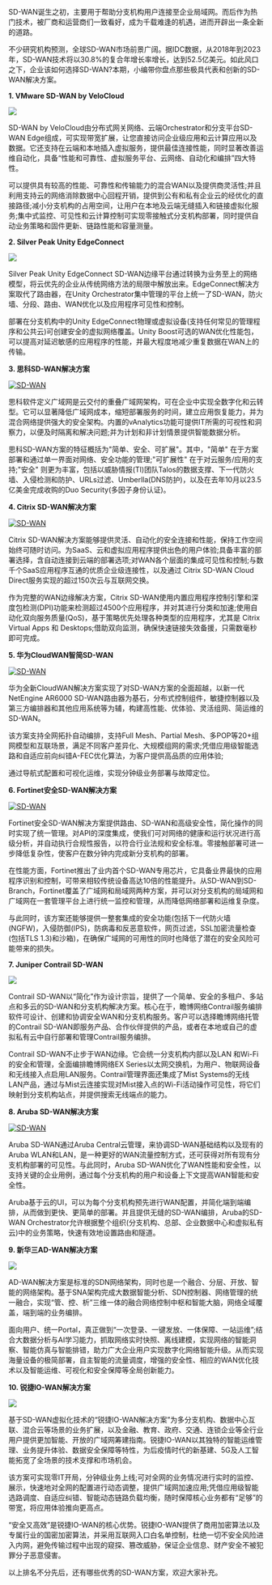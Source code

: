 SD-WAN诞生之初，主要用于帮助分支机构用户连接至企业局域网。而后作为热门技术，被厂商和运营商们一致看好，成为千载难逢的机遇，进而开辟出一条全新的道路。

不少研究机构预测，全球SD-WAN市场前景广阔。据IDC数据，从2018年到2023年，SD-WAN技术将以30.8%的复合年增长率增长，达到52.5亿美元。如此风口之下，企业该如何选择SD-WAN?本期，小编带你盘点那些极具代表和创新的SD-WAN解决方案。

**1\. VMware SD-WAN by VeloCloud**

[![](https://s4.51cto.com/oss/202004/22/591661e11753c787bc33a59d29339cdb.jpg)](https://s4.51cto.com/oss/202004/22/591661e11753c787bc33a59d29339cdb.jpg)

SD-WAN by VeloCloud由分布式网关网络、云端Orchestrator和分支平台SD-WAN Edge组成，可实现带宽扩展，让您直接访问企业级应用和云计算应用以及数据。它还支持在云端和本地插入虚拟服务，提供最佳连接性能，同时显著改善运维自动化，具备“性能和可靠性、虚拟服务平台、云网络、自动化和编排”四大特性。

可以提供具有较高的性能、可靠性和传输能力的混合WAN以及提供商灵活性;并且利用支持云的网络消除数据中心回程开销，提供到公有和私有企业云的经优化的直接路径;减小分支机构的占用空间，让用户在本地及云端无缝插入和链接虚拟化服务;集中式监控、可见性和云计算控制可实现零接触式分支机构部署，同时提供自动业务策略和固件更新、链路性能和容量测量。

**2\. Silver Peak Unity EdgeConnect**

[![](https://s5.51cto.com/oss/202004/22/a74f0925b10b450a1255e727e0c758d8.jpg)](https://s5.51cto.com/oss/202004/22/a74f0925b10b450a1255e727e0c758d8.jpg)

Silver Peak Unity EdgeConnect SD-WAN边缘平台通过转换为业务至上的网络模型，将云优先的企业从传统网络方法的局限中解放出来。EdgeConnect解决方案取代了路由器，在Unity Orchestrator集中管理的平台上统一了SD-WAN，防火墙、分段、路由、WAN优化以及应用程序可见性和控制。

部署在分支机构中的Unity EdgeConnect物理或虚拟设备(支持任何常见的管理程序和公共云)可创建安全的虚拟网络覆盖。Unity Boost可选的WAN优化性能包，可以提高对延迟敏感的应用程序的性能，并最大程度地减少重复数据在WAN上的传输。

**3\. 思科SD-WAN解决方案**

[![SD-WAN](https://s2.51cto.com/oss/202004/22/2e3b5f5f634aad5723a7afc2a6f036db.jpg "SD-WAN")](https://s2.51cto.com/oss/202004/22/2e3b5f5f634aad5723a7afc2a6f036db.jpg)

思科软件定义广域网是云交付的重叠广域网架构，可在企业中实现全数字化和云转型。它可以显著降低广域网成本，缩短部署服务的时间，建立应用恢复能力，并为混合网络提供强大的安全架构。内置的vAnalytics功能可提供IT所需的可视性和洞察力，以便及时隔离和解决问题;并为计划和非计划情景提供智能数据分析。

思科SD-WAN方案的特征概括为"简单、安全、可扩展"。其中，"简单" 在于方案部署和通过单一界面对网络、安全功能的管理;"可扩展性" 在于对云服务/应用的支持;"安全" 则更为丰富，包括以威胁情报(TI)团队Talos的数据支撑、下一代防火墙、入侵检测和防护、URLs过滤、Umberlla(DNS防护)，以及在去年10月以23.5亿美金完成收购的Duo Security(多因子身份认证)。

**4\. Citrix SD-WAN解决方案**

[![SD-WAN](https://s4.51cto.com/oss/202004/22/9e8c429da2b45dcdb23013af64c23de3.jpg "SD-WAN")](https://s4.51cto.com/oss/202004/22/9e8c429da2b45dcdb23013af64c23de3.jpg)

Citrix SD-WAN解决方案能够提供灵活、自动化的安全连接和性能，保持工作空间始终可随时访问。为SaaS、云和虚拟应用程序提供出色的用户体验;具备丰富的部署选择，含自动连接到云端的部署选项;对WAN各个层面的集成可见性和控制;与数千个SaaS应用程序互通的优质企业级连接性，以及通过 Citrix SD-WAN Cloud Direct服务实现的超过150次云与互联网交换。

作为完整的WAN边缘解决方案，Citrix SD-WAN使用内置应用程序控制引擎和深度包检测(DPI)功能来检测超过4500个应用程序，并对其进行分类和加速;使用自动化双向服务质量(QoS)，基于策略优先处理各种类型的应用程序，尤其是 Citrix Virtual Apps 和 Desktops;借助双向监测，确保快速链接失效备援，只需数毫秒即可完成。

**5\. 华为CloudWAN智简SD-WAN**

[![SD-WAN](https://s5.51cto.com/oss/202004/22/c02ab60bdd1b71f0e25df01512e34c11.jpg "SD-WAN")](https://s5.51cto.com/oss/202004/22/c02ab60bdd1b71f0e25df01512e34c11.jpg)

华为全新CloudWAN解决方案实现了对SD-WAN方案的全面超越，以新一代NetEngine AR6000 SD-WAN路由器为基石，分布式控制组件，敏捷控制器以及第三方编排器和其他应用系统等为辅，构建高性能、优体验、灵活组网、简运维的SD-WAN。

该方案支持全网拓扑自动编排，支持Full Mesh、Partial Mesh、多POP等20+组网模型和互联场景，满足不同客户差异化、大规模组网的需求;凭借应用级智能选路和自适应前向纠错A-FEC优化算法，为客户提供高品质的应用体验;

通过导航式配置和可视化运维，实现分钟级业务部署与故障定位。

**6\. Fortinet安全SD-WAN解决方案**

[![SD-WAN](https://s4.51cto.com/oss/202004/22/d04f7165e996cafdccd864c0d6517631.jpg "SD-WAN")](https://s4.51cto.com/oss/202004/22/d04f7165e996cafdccd864c0d6517631.jpg)

Fortinet安全SD-WAN解决方案提供路由、SD-WAN和高级安全性，简化操作的同时实现了统一管理。对API的深度集成，使我们可对网络的健康和运行状况进行高级分析，并自动执行合规性报告，以符合行业法规和安全标准。零接触部署可进一步降低复杂性，使客户在数分钟内完成新分支机构的部署。

在性能方面，Fortinet推出了业内首个SD-WAN专用芯片，它具备业界最快的应用程序识别和控制，可带来相较传统设备高达10倍的性能提升。从SD-WAN到SD-Branch，Fortinet覆盖了广域网和局域网两种方案，并可以对分支机构的局域网和广域网在一套管理平台上进行统一监控和管理，从而降低网络部署和运维复杂度。

与此同时，该方案还能够提供一整套集成的安全功能(包括下一代防火墙(NGFW)，入侵防御(IPS)，防病毒和反恶意软件，网页过滤，SSL加密流量检查(包括TLS 1.3)和沙箱)，在确保广域网的可用性的同时也降低了潜在的安全风险可能带来的损失。

**7\. Juniper Contrail SD-WAN** 

[![](https://s1.51cto.com/oss/202004/22/82067a93891b06e16131304360e11c17.jpg)](https://s1.51cto.com/oss/202004/22/82067a93891b06e16131304360e11c17.jpg)

Contrail SD-WAN以“简化”作为设计宗旨，提供了一个简单、安全的多租户、多站点和多云的SD-WAN和分支机构解决方案。核心在于，瞻博网络Contrail服务编排软件可设计、创建和协调安全WAN和分支机构服务。客户可以选择瞻博网络托管的Contrail SD-WAN即服务产品、合作伙伴提供的产品，或者在本地或自己的虚拟私有云中自行部署和管理Contrail服务编排。

Contrail SD-WAN不止步于WAN边缘。它会统一分支机构内部以及LAN 和Wi-Fi的安全和管理，全面编排瞻博网络EX Series以太网交换机，为用户、物联网设备和无线接入点启用LAN服务。Contrail管理界面还集成了Mist Systems的无线LAN产品，通过与Mist云连接实现对Mist接入点的Wi-Fi活动操作可见性，将它们映射到分支机构站点，并提供搜索无线端点的能力。

**8\. Aruba SD-WAN解决方案**

[![SD-WAN](https://s2.51cto.com/oss/202004/22/c09048c10a70cffd2fd75bec8de24339.jpg "SD-WAN")](https://s2.51cto.com/oss/202004/22/c09048c10a70cffd2fd75bec8de24339.jpg)

Aruba SD-WAN通过Aruba Central云管理，来协调SD-WAN基础结构以及现有的Aruba WLAN和LAN，是一种更好的WAN流量控制方式，还可获得对所有现有分支机构部署的可见性。与此同时，Aruba SD-WAN优化了WAN性能和安全性，以支持关键的企业用例，通过每个分支机构的用户和设备上下文提高WAN智能和安全性。

Aruba基于云的UI，可以为每个分支机构预先进行WAN配置，并简化端到端编排，从而做到更快、更简单的部署。并且提供无缝的SD-WAN编排，Aruba的SD-WAN Orchestrator允许根据整个组织(分支机构、总部、企业数据中心和虚拟私有云)中的业务策略，快速有效地设置路由和隧道。

**9\. 新华三AD-WAN解决方案**

[![](https://s1.51cto.com/oss/202004/22/7775e9571369f87c8e9dd041f2fe658f.jpg)](https://s1.51cto.com/oss/202004/22/7775e9571369f87c8e9dd041f2fe658f.jpg)

AD-WAN解决方案是标准的SDN网络架构，同时也是一个融合、分层、开放、智能的网络架构。基于SNA架构完成大数据智能分析、SDN控制器、网络管理的统一融合，实现“管、控、析”三维一体的融合网络控制中枢和智能大脑，网络全域覆盖，端到端的业务编排。

面向用户、统一Portal，真正做到“一次登录、一键发放、一体保障、一站运维”;结合大数据分析与AI学习能力，抓取网络实时快照、离线建模，实现网络的智能洞察、智能仿真与智能排错，助力广大企业用户实现数字化网络智能升级。从而实现海量设备的极简部署，自主智能的流量调度，增强的安全性、相应的WAN优化技术以及智能运维、可视化和安全保障等全局创新能力。

**10\. 锐捷IO-WAN解决方案**

[![](https://s5.51cto.com/oss/202004/22/afba83161ef6f42632233d67908ea3f2.jpg)](https://s5.51cto.com/oss/202004/22/afba83161ef6f42632233d67908ea3f2.jpg)

基于SD-WAN虚拟化技术的“锐捷IO-WAN解决方案”为多分支机构、数据中心互联、混合云等场景的业务扩展，以及金融、教育、政府、交通、连锁企业等全行业用户提供更加智能、开放的广域网筹建指南。锐捷IO-WAN以其独特的智能运维管理、业务提升体验、数据安全保障等特性，为后疫情时代的新基建、5G及人工智能拓宽了全场景的技术支撑和市场机会。

该方案可实现零IT开局，分钟级业务上线;可对全网的业务情况进行实时的监控、展示，快速地对全网的配置进行动态调整，提供广域网加速应用;凭借应用级智能选路调度、自适应纠错、智能动态链路负载均衡，随时保障核心业务都有“足够”的带宽，将应用体验推向更高点。

“安全又高效”是锐捷IO-WAN的核心优势。锐捷IO-WAN提供了商用加密算法以及专属行业的国密加密算法，并采用互联网入口白名单控制，杜绝一切不安全风险进入内网，避免传输过程中出现的窥探、篡改威胁，保证企业信息、财产安全不被犯罪分子恶意侵害。

以上排名不分先后，还有哪些优秀的SD-WAN方案，欢迎大家补充。